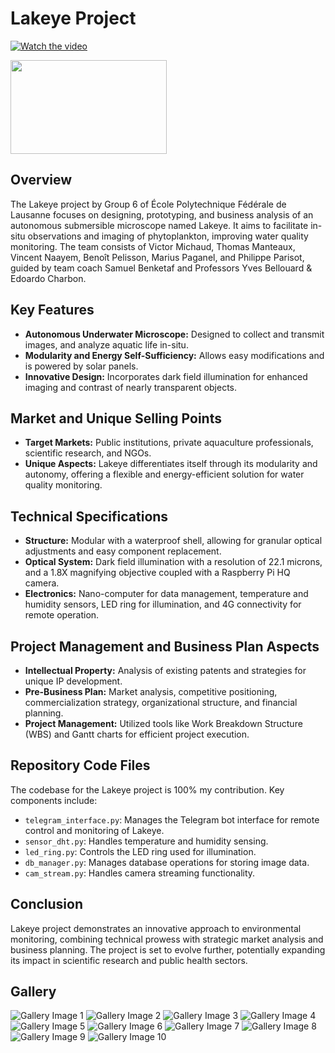 # Lakeye Project

[![Watch the video](https://img.youtube.com/vi/sHzOG31b2wI/maxresdefault.jpg)](https://youtu.be/sHzOG31b2wI?si=iheE8-CvN_3he-qH)

<img src="/lake_eye_gallery/gal10.png" width="250" height="150">

## Overview
The Lakeye project by Group 6 of École Polytechnique Fédérale de Lausanne focuses on designing, prototyping, and business analysis of an autonomous submersible microscope named Lakeye. It aims to facilitate in-situ observations and imaging of phytoplankton, improving water quality monitoring. The team consists of Victor Michaud, Thomas Manteaux, Vincent Naayem, Benoît Pelisson, Marius Paganel, and Philippe Parisot, guided by team coach Samuel Benketaf and Professors Yves Bellouard & Edoardo Charbon.

## Key Features
- **Autonomous Underwater Microscope:** Designed to collect and transmit images, and analyze aquatic life in-situ.
- **Modularity and Energy Self-Sufficiency:** Allows easy modifications and is powered by solar panels.
- **Innovative Design:** Incorporates dark field illumination for enhanced imaging and contrast of nearly transparent objects.

## Market and Unique Selling Points
- **Target Markets:** Public institutions, private aquaculture professionals, scientific research, and NGOs.
- **Unique Aspects:** Lakeye differentiates itself through its modularity and autonomy, offering a flexible and energy-efficient solution for water quality monitoring.

## Technical Specifications
- **Structure:** Modular with a waterproof shell, allowing for granular optical adjustments and easy component replacement.
- **Optical System:** Dark field illumination with a resolution of 22.1 microns, and a 1.8X magnifying objective coupled with a Raspberry Pi HQ camera.
- **Electronics:** Nano-computer for data management, temperature and humidity sensors, LED ring for illumination, and 4G connectivity for remote operation.

## Project Management and Business Plan Aspects
- **Intellectual Property:** Analysis of existing patents and strategies for unique IP development.
- **Pre-Business Plan:** Market analysis, competitive positioning, commercialization strategy, organizational structure, and financial planning.
- **Project Management:** Utilized tools like Work Breakdown Structure (WBS) and Gantt charts for efficient project execution.

## Repository Code Files
The codebase for the Lakeye project is 100% my contribution. Key components include:

- `telegram_interface.py`: Manages the Telegram bot interface for remote control and monitoring of Lakeye.
- `sensor_dht.py`: Handles temperature and humidity sensing.
- `led_ring.py`: Controls the LED ring used for illumination.
- `db_manager.py`: Manages database operations for storing image data.
- `cam_stream.py`: Handles camera streaming functionality.

## Conclusion
Lakeye project demonstrates an innovative approach to environmental monitoring, combining technical prowess with strategic market analysis and business planning. The project is set to evolve further, potentially expanding its impact in scientific research and public health sectors.

## Gallery

![Gallery Image 1](/lake_eye_gallery/gal1.png)
![Gallery Image 2](/lake_eye_gallery/gal2.png)
![Gallery Image 3](/lake_eye_gallery/gal3.png)
![Gallery Image 4](/lake_eye_gallery/gal4.png)
![Gallery Image 5](/lake_eye_gallery/gal5.png)
![Gallery Image 6](/lake_eye_gallery/gal6.png)
![Gallery Image 7](/lake_eye_gallery/gal7.png)
![Gallery Image 8](/lake_eye_gallery/gal8.png)
![Gallery Image 9](/lake_eye_gallery/gal9.png)
![Gallery Image 10](/lake_eye_gallery/gal10.png)

